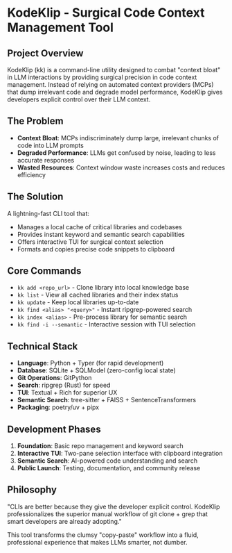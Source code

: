 # KodeKlip - Surgical Code Context Management Tool

## Project Overview
KodeKlip (kk) is a command-line utility designed to combat "context bloat" in LLM interactions by providing surgical precision in code context management. Instead of relying on automated context providers (MCPs) that dump irrelevant code and degrade model performance, KodeKlip gives developers explicit control over their LLM context.

## The Problem
- **Context Bloat**: MCPs indiscriminately dump large, irrelevant chunks of code into LLM prompts
- **Degraded Performance**: LLMs get confused by noise, leading to less accurate responses
- **Wasted Resources**: Context window waste increases costs and reduces efficiency

## The Solution
A lightning-fast CLI tool that:
- Manages a local cache of critical libraries and codebases
- Provides instant keyword and semantic search capabilities
- Offers interactive TUI for surgical context selection
- Formats and copies precise code snippets to clipboard

## Core Commands
- `kk add <repo_url>` - Clone library into local knowledge base
- `kk list` - View all cached libraries and their index status
- `kk update` - Keep local libraries up-to-date
- `kk find <alias> "<query>"` - Instant ripgrep-powered search
- `kk index <alias>` - Pre-process library for semantic search
- `kk find -i --semantic` - Interactive session with TUI selection

## Technical Stack
- **Language**: Python + Typer (for rapid development)
- **Database**: SQLite + SQLModel (zero-config local state)
- **Git Operations**: GitPython
- **Search**: ripgrep (Rust) for speed
- **TUI**: Textual + Rich for superior UX
- **Semantic Search**: tree-sitter + FAISS + SentenceTransformers
- **Packaging**: poetry/uv + pipx

## Development Phases
1. **Foundation**: Basic repo management and keyword search
2. **Interactive TUI**: Two-pane selection interface with clipboard integration
3. **Semantic Search**: AI-powered code understanding and search
4. **Public Launch**: Testing, documentation, and community release

## Philosophy
"CLIs are better because they give the developer explicit control. KodeKlip professionalizes the superior manual workflow of git clone + grep that smart developers are already adopting."

This tool transforms the clumsy "copy-paste" workflow into a fluid, professional experience that makes LLMs smarter, not dumber.